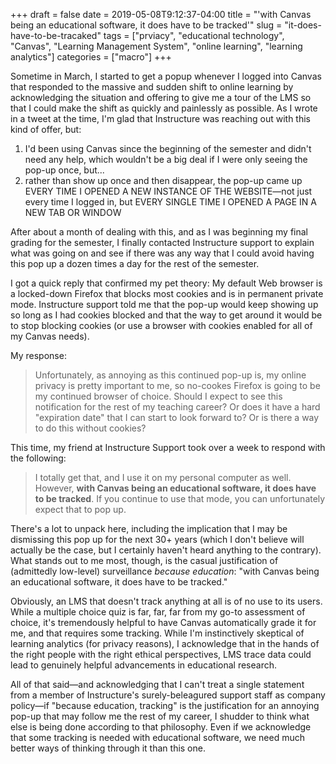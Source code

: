 +++ 
draft = false
date = 2019-05-08T9:12:37-04:00
title = "'with Canvas being an educational software, it does have to be tracked'"
slug = "it-does-have-to-be-tracaked" 
tags = ["prviacy", "educational technology", "Canvas", "Learning Management System", "online learning", "learning analytics"]
categories = ["macro"]
+++

Sometime in March, I started to get a popup whenever I logged into Canvas that responded to the massive and sudden shift to online learning by acknowledging the situation and offering to give me a tour of the LMS so that I could make the shift as quickly and painlessly as possible. As I wrote in a tweet at the time, I'm glad that Instructure was reaching out with this kind of offer, but:

1. I'd been using Canvas since the beginning of the semester and didn't need any help, which wouldn't be a big deal if I were only seeing the pop-up once, but...
2. rather than show up once and then disappear, the pop-up came up EVERY TIME I OPENED A NEW INSTANCE OF THE WEBSITE—not just every time I logged in, but EVERY SINGLE TIME I OPENED A PAGE IN A NEW TAB OR WINDOW

After about a month of dealing with this, and as I was beginning my final grading for the semester, I finally contacted Instructure support to explain what was going on and see if there was any way that I could avoid having this pop up a dozen times a day for the rest of the semester. 

I got a quick reply that confirmed my pet theory: My default Web browser is a locked-down Firefox that blocks most cookies and is in permanent private mode. Instructure support told me that the pop-up would keep showing up so long as I had cookies blocked and that the way to get around it would be to stop blocking cookies (or use a browser with cookies enabled for all of my Canvas needs).

My response: 

> Unfortunately, as annoying as this continued pop-up is, my online privacy is pretty important to me, so no-cookes Firefox is going to be my continued browser of choice. Should I expect to see this notification for the rest of my teaching career? Or does it have a hard "expiration date" that I can start to look forward to? Or is there a way to do this without cookies?

This time, my friend at Instructure Support took over a week to respond with the following: 

> I totally get that, and I use it on my personal computer as well. However, **with Canvas being an educational software, it does have to be tracked**. If you continue to use that mode, you can unfortunately expect that to pop up. 

There's a lot to unpack here, including the implication that I may be dismissing this pop up for the next 30+ years (which I don't believe will actually be the case, but I certainly haven't heard anything to the contrary). What stands out to me most, though, is the casual justification of (admittedly low-level) surveillance *because education*: "with Canvas being an educational software, it does have to be tracked."

Obviously, an LMS that doesn't track anything at all is of no use to its users. While a multiple choice quiz is far, far, far from my go-to assessment of choice, it's tremendously helpful to have Canvas automatically grade it for me, and that requires some tracking. While I'm instinctively skeptical of learning analytics (for privacy reasons), I acknowledge that in the hands of the right people with the right ethical perspectives, LMS trace data could lead to genuinely helpful advancements in educational research. 

All of that said—and acknowledging that I can't treat a single statement from a member of Instructure's surely-beleagured support staff as company policy—if "because education, tracking" is the justification for an annoying pop-up that may follow me the rest of my career, I shudder to think what else is being done according to that philosophy. Even if we acknowledge that some tracking is needed with educational software, we need much better ways of thinking through it than this one. 